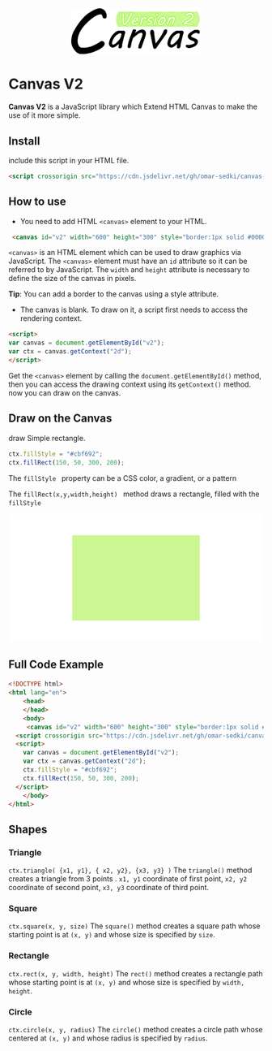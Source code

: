  <div align="center">
  <img width="256" heigth="256" src="src/images/logo.png" alt="canvas V2 logo"/>
</div>

# Canvas V2
**Canvas V2** is a JavaScript library which Extend HTML Canvas to make the use of it more simple.
## Install
include this script in your HTML file.

```html
<script crossorigin src="https://cdn.jsdelivr.net/gh/omar-sedki/canvas-v2@main/dist/js/canvas-v2.js"></script>
```

## How to use
- You need to add HTML ```<canvas>``` element to your HTML. 
```html
 <canvas id="v2" width="600" height="300" style="border:1px solid #000000"></canvas>
```
```<canvas>``` is an HTML element which can be used to draw graphics via JavaScript.
The ```<canvas>``` element must have an ```id``` attribute so it can be referred to by JavaScript.
The ```width``` and ```height``` attribute is necessary to define the size of the canvas in pixels.

**Tip**: You can add a border to the canvas using a style attribute.


 - The canvas is blank. To draw on it, a script first needs to access the rendering context. 

```html
<script>
var canvas = document.getElementById("v2");
var ctx = canvas.getContext("2d");
</script> 
```

  Get the ```<canvas>``` element by calling the ```document.getElementById()``` method, then you can access the drawing context using its ```getContext()``` method. now you can draw on the canvas.
  
  
## Draw on the Canvas
draw Simple rectangle.
```javascript
ctx.fillStyle = "#cbf692";
ctx.fillRect(150, 50, 300, 200); 
```
The  ```fillStyle ``` property can be a CSS color, a gradient, or a pattern

The  ```fillRect(x,y,width,height) ```  method draws a rectangle, filled with the  ```fillStyle```

<p align="center">
  <img src="src/images/canvas/fillRect(150,50,300,200).png" />
</p>

## Full Code Example 
```html
<!DOCTYPE html>
<html lang="en">
	<head>
	</head>
	<body>
	 <canvas id="v2" width="600" height="300" style="border:1px solid #000000"></canvas>  
  <script crossorigin src="https://cdn.jsdelivr.net/gh/omar-sedki/canvas-v2@main/dist/js/canvas-v2.js"></script>
  <script>
    var canvas = document.getElementById("v2");
    var ctx = canvas.getContext("2d");
    ctx.fillStyle = "#cbf692";
    ctx.fillRect(150, 50, 300, 200); 
  </script> 
	</body>
</html>
```

## Shapes

### Triangle
 ```ctx.triangle( {x1, y1}, { x2, y2}, {x3, y3} )```
The ```triangle()``` method creates a triangle from 3 points . 
```x1, y1``` coordinate of first point, 
```x2, y2``` coordinate of second point, 
```x3, y3``` coordinate of third point.


### Square
 ```ctx.square(x, y, size)```
The ```square()``` method creates a square path whose starting point is at ```(x, y)``` and whose size is specified by ```size```. 

### Rectangle
 ```ctx.rect(x, y, width, height)```
The ```rect()``` method creates a rectangle path whose starting point is at ```(x, y)``` and whose size is specified by ```width, height```. 

### Circle
 ```ctx.circle(x, y, radius)```
The ```circle()``` method creates a circle path whose centered at ```(x, y)``` and whose radius is specified by ```radius```. 
